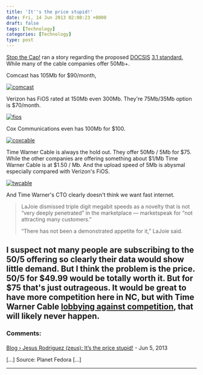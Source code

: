 ```yaml
---
title: 'It''s the price stupid!'
date: Fri, 14 Jun 2013 02:08:23 +0000
draft: false
tags: [Technology]
categories: [Technology]
type: post
---
```


[Stop the Cap!](http://stopthecap.com/) ran a story regarding the proposed [DOCSIS](http://en.wikipedia.org/wiki/DOCSIS) [3.1 standard.](http://stopthecap.com/2013/06/12/cable-industry-readies-docsis-3-1-up-to-101gbps-if-they-decide-you-need-it/) While many of the cable companies offer 50Mb+.

Comcast has 105Mb for $90/month,

[![comcast](http://zeusville.files.wordpress.com/2013/06/comcast.png?w=549)](http://zeusville.files.wordpress.com/2013/06/comcast.png)

Verizon has FiOS rated at 150Mb even 300Mb. They're 75Mb/35Mb option is $70/month.

[![fios](http://zeusville.files.wordpress.com/2013/06/fios.png?w=549)](http://zeusville.files.wordpress.com/2013/06/fios.png)

Cox Communications even has 100Mb for $100.

[![coxcable](http://zeusville.files.wordpress.com/2013/06/coxcable.png?w=549)](http://zeusville.files.wordpress.com/2013/06/coxcable.png)

Time Warner Cable is always the hold out. They offer 50Mb / 5Mb for $75. While the other companies are offering something about $1/Mb Time Warner Cable is at $1.50 / Mb. And the upload speed of 5Mb is abysmal especially compared with Verizon's FiOS.

[![twcable](http://zeusville.files.wordpress.com/2013/06/twcable.png?w=549)](http://zeusville.files.wordpress.com/2013/06/twcable.png)

And Time Warner's CTO clearly doesn't think we want fast internet.

> LaJoie dismissed triple digit megabit speeds as a novelty that is not “very deeply penetrated” in the marketplace — marketspeak for “not attracting many customers.”
> 
> “There has not been a demonstrated appetite for it,” LaJoie said.

I suspect not many people are subscribing to the 50/5 offering so clearly their data would show little demand. But I think the problem is the price. 50/5 for $49.99 would be totally worth it. But for $75 that's just outrageous. It would be great to have more competition here in NC, but with Time Warner Cable [lobbying against competition](http://www.ilsr.org/killing-competition-nc/), that will likely never happen.
---
### Comments:
#### 
[Blog &rsaquo; Jesus Rodriguez (zeus): It’s the price stupid!](http://ubunteroz.freeserver.me/2013/06/jesus-rodriguez-zeus-its-the-price-stupid/ "") - <time datetime="2013-06-14 02:07:00">Jun 5, 2013</time>

\[…\] Source: Planet Fedora \[…\]
<hr />

